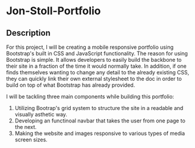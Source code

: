 # Jon-Stoll-Portfolio

## Description

For this project, I will be creating a mobile responsive portfolio using Bootstrap's built in CSS and JavaScript functionality. The reason for using Bootstrap is simple. It allows developers to easily build the backbone to their site in a fraction of the time it would normally take. In addition, if one finds themselves wanting to change any detail to the already existing CSS, they can quickly link their own external stylesheet to the doc in order to build on top of what Bootstrap has already provided. 

I will be tackling three main components while building this portfolio:

1) Utilizing Bootrap's grid system to structure the site in a readable and visually asthetic way.
2) Developing an functinoal navbar that takes the user from one page to the next.
3) Making the website and images responsive to various types of media screen sizes.